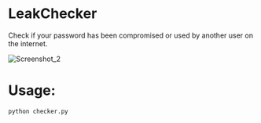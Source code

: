# LeakChecker
Check if your password has been compromised or used by another user on the internet.

![Screenshot_2](https://user-images.githubusercontent.com/62111475/114326877-aee55c80-9b2e-11eb-9e80-ed40b8495300.png)

# Usage:

```
python checker.py
```
